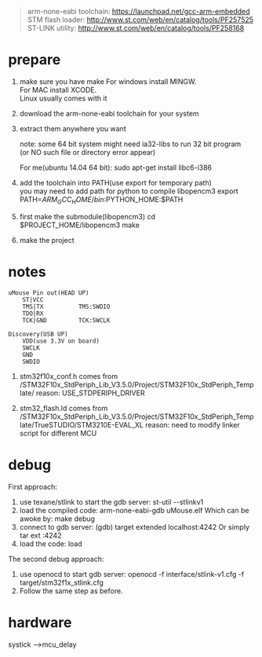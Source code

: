 >arm-none-eabi toolchain: https://launchpad.net/gcc-arm-embedded  
>STM flash loader: http://www.st.com/web/en/catalog/tools/PF257525  
>ST-LINK utility: http://www.st.com/web/en/catalog/tools/PF258168


prepare
===
1. make sure you have
 		make
 For windows install MINGW.  
 For MAC install XCODE.  
 Linux usually comes with it

2. download the arm-none-eabi toolchain for your system

3. extract them anywhere you want

	note: some 64 bit system might need ia32-libs to run 32 bit program  
	(or NO such file or directory error appear)

	For me(ubuntu 14.04 64 bit):
		sudo apt-get install libc6-i386

4. add the toolchain into PATH(use export for temporary path)  
	you may need to add path for python to compile libopencm3
		export PATH=$ARM_GCC_HOME/bin:$PYTHON_HOME:$PATH

5. first make the submodule(libopencm3)
		cd $PROJECT_HOME/libopencm3
		make

6. make the project

notes
===

	uMouse Pin out(HEAD UP)
		ST|VCC
		TMS|TX			TMS:SWDIO
		TDO|RX
		TCK|GND			TCK:SWCLK

	Discovery(USB UP)
		VDD(use 3.3V on board)
		SWCLK
		GND
		SWDIO


1. stm32f10x_conf.h comes from /STM32F10x_StdPeriph_Lib_V3.5.0/Project/STM32F10x_StdPeriph_Template/
	reason: USE_STDPERIPH_DRIVER

2. stm32_flash.ld comes from /STM32F10x_StdPeriph_Lib_V3.5.0/Project/STM32F10x_StdPeriph_Template/TrueSTUDIO/STM3210E-EVAL_XL
	reason: need to modify linker script for different MCU

debug
===
First approach:
1. use texane/stlink to start the gdb server:
		st-util --stlinkv1
2. load the compiled code:
		arm-none-eabi-gdb uMouse.elf
	Which can be awoke by:
		make debug
3. connect to gdb server:
		(gdb) target extended localhost:4242
	Or simply
		tar ext :4242
4. load the code:
		load

The second debug approach:
1. use openocd to start gdb server:
		openocd -f interface/stlink-v1.cfg -f target/stm32f1x_stlink.cfg
2. Follow the same step as before.

hardware
===
systick -->mcu_delay
